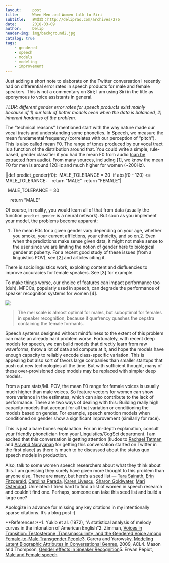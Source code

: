 ```yaml
---
layout:     post
title:      When Men and Women talk to Siri
subtitle:   转载自：http://deliprao.com/archives/276
date:       2018-03-09
author:     Delip
header-img: img/background2.jpg
catalog: true
tags:
    - gendered
    - speech
    - models
    - modeling
    - improvement
---
```


Just adding a short note to elaborate on the Twitter conversation I recently had on differential error rates in speech products for male and female speakers. This is not a commentary on Siri; I am using Siri in the title as eponymous to voice assistants in general.

*TLDR: different gender error rates for speech products exist mainly because of 1) our lack of better models even when the data is balanced, 2) inherent hardness of the problem.*


The “technical reasons” I mentioned start with the way nature made our vocal tracts and understanding some phonetics. In Speech, we measure the mean fundamental frequency (correlates with our perception of “pitch”). This is also called mean F0. The range of tones produced by our vocal tract is a function of the distribution around that. You could write a simple, rule-based, gender classifier if you had the mean F0 from audio ([can be extracted from audio](http://yaafe.sourceforge.net/.)). From many sources, including [1], we know the mean F0 for men is around 120Hz and much higher for women (~200Hz).



||def predict_gender(f0):  MALE_TOLERANCE = 30  if abs(f0 - 120) <= MALE_TOLERANCE:    return "MALE"  return "FEMALE"|

  MALE_TOLERANCE = 30

    return "MALE"

Of course, in reality, you would learn all of that from data (usually the function `predict_gender` is a neural network). But soon as you implement your model, the problems become apparent:

1. The mean F0s for a given gender vary depending on your age, whether you smoke, your current afflictions, your ethnicity, and so on.2. Even when the predictions make sense given data, it might not make sense to the user since we are limiting the notion of gender here to biological gender at puberty. For a recent good study of these issues (from a linguistics POV), see [2] and articles citing it.

There is sociolinguistics work, exploiting content and disfluencies to improve accuracies for female speakers. See [3] for example.

To make things worse, our choice of features can impact performance too (duh). MFCCs, popularly used in speech, can degrade the performance of speaker recognition systems for women [4].

![](https://i1.wp.com/deliprao.com/wp-content/uploads/2018/03/Selection_140.png?resize=300%2C233)


> The mel scale is almost optimal for males, but suboptimal for females in speaker recognition, because it quefrency quashes the cepstra containing the female formants.

Speech systems designed without mindfulness to the extent of this problem can make an already hard problem worse. Fortunately, with recent deep models for speech, we can build models that directly learn from raw waveforms, throw a lot of data and compute at it, and hope the models have enough capacity to reliably encode class-specific variation. This is appealing but also sort of favors large companies than smaller startups that push out new technologies all the time. But with sufficient thought, many of these over-provisioned deep models may be replaced with simpler deep models.

From a pure stats/ML POV, the mean F0 range for female voices is usually much higher than male voices. So feature vectors for women can show more variance in the estimates, which can also contribute to the lack of performance. There are two ways of dealing with this: Building really high capacity models that account for all that variation or conditioning the models based on gender. For example, speech emotion models when conditioned on gender show a significant improvement (similarly for race).

This is just a bare bones explanation. For an in-depth explanation, consult your friendly phonetician from your Linguistics/CogSci department. I am excited that this conversation is getting attention (kudos to [Rachael Tatman](https://twitter.com/rctatman) and [Aravind Narayanan](https://twitter.com/random_walker) for getting this conversation started on Twitter in the first place) as there is much to be discussed about the status quo speech models in production.

Also, talk to some women speech researchers about what they think about this. I am guessing they surely have given more thought to this problem than anyone else. There are many, but here’s a seed list — [Tara Sainath](https://research.google.com/pubs/TaraSainath.html), [Erin Fitzgerald](http://www.clsp.jhu.edu/~erin), [Carolina Parada](https://research.google.com/pubs/CarolinaParada.html), [Karen Livescu](http://ttic.uchicago.edu/~klivescu), [Sharon Goldwater](http://homepages.inf.ed.ac.uk/sgwater), [Mari Ostendorf](http://ssli.ee.washington.edu/people/mo). Unrelated: I tried hard to find a list of women in speech research and couldn’t find one. Perhaps, someone can take this seed list and build a large one?

Apologize in advance for missing any key citations in my intentionally sparse citations. It’s a blog post :)

**References:**1. Yukio et al. (1972), “A statistical analysis of melody curves in the intonation of American English”2. Zimman, [Voices in Transition: Testosterone, Transmasculinity, and the Gendered Voice among Female-to-Male Transgender People](https://scholar.colorado.edu/cgi/viewcontent.cgi?article=1015&context=ling_gradetds)3. Garera and Yarowsky, [Modeling Latent Biographic Attributes in Conversational Genres](https://www.aclweb.org/anthology/P/P09/P09-1080.pdf), 2009, ACL4. Mason and Thompson, [Gender effects in Speaker Recognition](https://pdfs.semanticscholar.org/3078/5e7e6a27995f5fd85365f707634f9bdbdc1b.pdf)5. Erwan Pépiot, [Male and Female speech](https://halshs.archives-ouvertes.fr/halshs-00999332/document)
